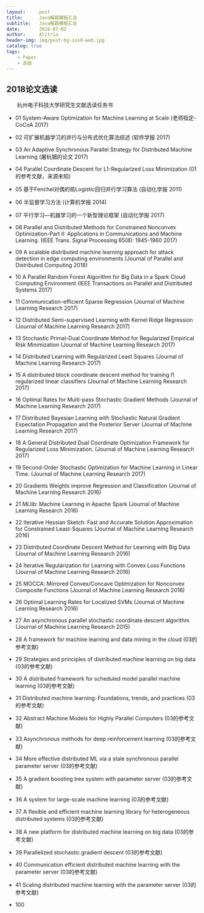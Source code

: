 ```yaml
---
layout:     post
title:      Java解题模板汇总
subtitle:   Java解题模板汇总
date:       2018-07-02
author:     Alitria
header-img: img/post-bg-ios9-web.jpg
catalog: true
tags:
    - Paper
    - 总结
---
```


## 2018论文选读  

&emsp;&emsp;杭州电子科技大学研究生文献选读任务书  

- 01 System-Aware Optimization for Machine Learning at Scale (老师指定-CoCoA 2017)  
- 02 可扩展机器学习的并行与分布式优化算法综述 (软件学报 2017)  
- 03 An Adaptive Synchronous Parallel Strategy for Distributed Machine Learning (屠杭镝的论文 2017)  
- 04 Parallel Coordinate Descent for L1-Regularized Loss Minimization (01的参考文献，来源未知)  
- 05 基于Fenchel对偶的核Logistic回归并行学习算法 (自动化学报 2011)  
- 06 半监督学习方法 (计算机学报 2014)  
- 07 平行学习—机器学习的一个新型理论框架 (自动化学报 2017)   
- 08 Parallel and Distributed Methods for Constrained Nonconvex Optimization-Part II: Applications in Communications and Machine Learning. (IEEE Trans. Signal Processing 65(8): 1945-1960 2017)  
- 09 A scalable distributed machine learning approach for attack detection in edge computing environments (Journal of Parallel and Distributed Computing 2018)  
- 10 A Parallel Random Forest Algorithm for Big Data in a Spark Cloud Computing Environment (IEEE Transactions on Parallel and Distributed Systems 2017)  
- 11 Communication-efficient Sparse Regression (Journal of Machine Learning Research 2017)  
- 12 Distributed Semi-supervised Learning with Kernel Ridge Regression (Journal of Machine Learning Research 2017)  
- 13 Stochastic Primal-Dual Coordinate Method for Regularized Empirical Risk Minimization (Journal of Machine Learning Research 2017)  
- 14 Distributed Learning with Regularized Least Squares (Journal of Machine Learning Research 2017)
- 15 A distributed block coordinate descent method for training l1 regularized linear classifiers (Journal of Machine Learning Research 2017)  
- 16 Optimal Rates for Multi-pass Stochastic Gradient Methods (Journal of Machine Learning Research 2017)  
- 17 Distributed Bayesian Learning with Stochastic Natural Gradient Expectation Propagation and the Posterior Server (Journal of Machine Learning Research 2017)  
- 18 A General Distributed Dual Coordinate Optimization Framework for Regularized Loss Minimization. (Journal of Machine Learning Research 2017)  
- 19 Second-Order Stochastic Optimization for Machine Learning in Linear Time. (Journal of Machine Learning Research 2017)  
- 20 Gradients Weights improve Regression and Classification (Journal of Machine Learning Research 2016)  
- 21 MLlib: Machine Learning in Apache Spark (Journal of Machine Learning Research 2016)  
- 22 Iterative Hessian Sketch: Fast and Accurate Solution Approximation for Constrained Least-Squares (Journal of Machine Learning Research 2016)  
- 23 Distributed Coordinate Descent Method for Learning with Big Data (Journal of Machine Learning Research 2016)  
- 24 Iterative Regularization for Learning with Convex Loss Functions (Journal of Machine Learning Research 2016)  
- 25 MOCCA: Mirrored Convex/Concave Optimization for Nonconvex Composite Functions (Journal of Machine Learning Research 2016)  
- 26 Optimal Learning Rates for Localized SVMs (Journal of Machine Learning Research 2016)  
- 27 An asynchronous parallel stochastic coordinate descent algorithm (Journal of Machine Learning Research 2015)  
- 28 A framework for machine learning and data mining in the cloud (03的参考文献)  
- 29 Strategies and principles of distributed machine learning on big data (03的参考文献)  
- 30 A distributed framework for scheduled model parallel machine learning (03的参考文献)  
- 31 Distributed machine learning: Foundations, trends, and practices (03的参考文献)  
- 32 Abstract Machine Models for Highly Parallel Computers (03的参考文献)    
- 33 Asynchronous methods for deep reinforcement learning (03的参考文献)  
- 34 More effective distributed ML via a stale synchronous parallel parameter server (03的参考文献)  
- 35 A gradient boosting tree system with parameter server (03的参考文献)  
- 36 A system for large-scale machine learning (03的参考文献)  
- 37 A flexible and efficient machine learning library for heterogeneous distributed systems (03的参考文献)  
- 38 A new platform for distributed machine learning on big data (03的参考文献)  
- 39 Parallelized stochastic gradient descent (03的参考文献)  
- 40 Communication efficient distributed machine learning with the parameter server (03的参考文献)  
- 41 Scaling distributed machine learning with the parameter server (03的参考文献)  


- 100 
